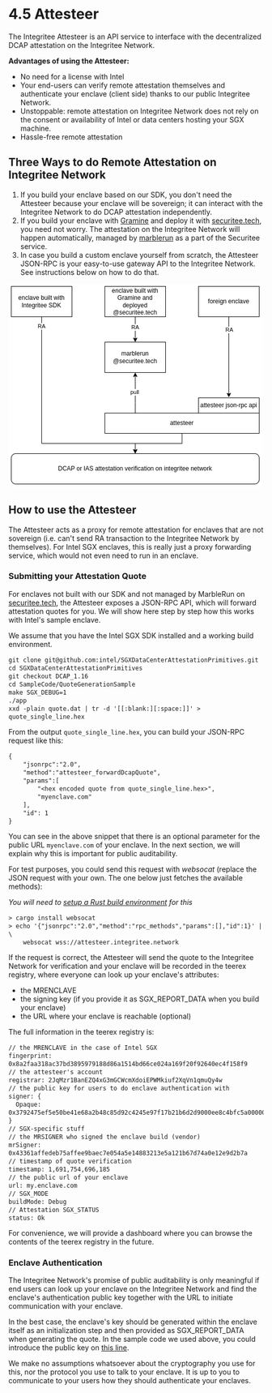 # 4.5 Attesteer

The Integritee Attesteer is an API service to interface with the decentralized DCAP attestation on the Integritee Network.



**Advantages of using the Attesteer:**

* No need for a license with Intel
* Your end-users can verify remote attestation themselves and authenticate your enclave (client side) thanks to our public Integritee Network.
* Unstoppable: remote attestation on Integritee Network does not rely on the consent or availability of Intel or data centers hosting your SGX machine.
* Hassle-free remote attestation

## Three Ways to do Remote Attestation on Integritee Network

1. If you build your enclave based on our SDK, you don't need the Attesteer because your enclave will be sovereign; it can interact with the Integritee Network to do DCAP attestation independently.
2. If you build your enclave with [Gramine](https://gramineproject.io/) and deploy it with [securitee.tech](http://securitee.tech), you need not worry. The attestation on the Integritee Network will happen automatically, managed by [marblerun](https://www.edgeless.systems/products/marblerun/) as a part of the Securitee service.
3. In case you build a custom enclave yourself from scratch, the Attesteer JSON-RPC is your easy-to-use gateway API to the Integritee Network. See instructions below on how to do that.

![](../.gitbook/assets/attesteer-3way.png)

## How to use the Attesteer

The Attesteer acts as a proxy for remote attestation for enclaves that are not sovereign (i.e. can't send RA transaction to the Integritee Network by themselves). For Intel SGX enclaves, this is really just a proxy forwarding service, which would not even need to run in an enclave.

### Submitting your Attestation Quote

For enclaves not built with our SDK and not managed by MarbleRun on [securitee.tech](http://securitee.tech), the Attesteer exposes a JSON-RPC API, which will forward attestation quotes for you. We will show here step by step how this works with Intel's sample enclave.

We assume that you have the Intel SGX SDK installed and a working build environment.

```
git clone git@github.com:intel/SGXDataCenterAttestationPrimitives.git
cd SGXDataCenterAttestationPrimitives
git checkout DCAP_1.16
cd SampleCode/QuoteGenerationSample
make SGX_DEBUG=1
./app
xxd -plain quote.dat | tr -d '[[:blank:][:space:]]' > quote_single_line.hex
```

From the output `quote_single_line.hex`, you can build your JSON-RPC request like this:

```
{
    "jsonrpc":"2.0",
    "method":"attesteer_forwardDcapQuote",
    "params":[
        "<hex encoded quote from quote_single_line.hex>",
        "myenclave.com"
    ],
    "id": 1
}
```

You can see in the above snippet that there is an optional parameter for the public URL `myenclave.com` of your enclave. In the next section, we will explain why this is important for public auditability.

For test purposes, you could send this request with _websocat_ (replace the JSON request with your own. The one below just fetches the available methods):

_You will need to_ [_setup a Rust build environment_](https://rustup.rs/) _for this_

```
> cargo install websocat
> echo '{"jsonrpc":"2.0","method":"rpc_methods","params":[],"id":1}' | \ 
    websocat wss://attesteer.integritee.network
```

If the request is correct, the Attesteer will send the quote to the Integritee Network for verification and your enclave will be recorded in the teerex registry, where everyone can look up your enclave's attributes:

* the MRENCLAVE
* the signing key (if you provide it as SGX\_REPORT\_DATA when you build your enclave)
* the URL where your enclave is reachable (optional)

The full information in the teerex registry is:

```
// the MRENCLAVE in the case of Intel SGX
fingerprint: 0x8a2faa318ac37bd3895979188d86a1514bd66ce024a169f20f92640ec4f158f9
// the attesteer's account 
registrar: 2JqMzr1BanEZQ4xG3mGCWcmXdoiEPWMkiuf2XqVn1qmuQy4w
// the public key for users to do enclave authentication with
signer: {
  Opaque: 0x3792475ef5e50be41e68a2b48c85d92c4245e97f17b21b6d2d9000ee8c4bfc5a00000000000000000000000000000000000000000000000000000000000000000000
}
// SGX-specific stuff
// the MRSIGNER who signed the enclave build (vendor)
mrSigner: 0x43361affedeb75affee9baec7e054a5e14883213e5a121b67d74a0e12e9d2b7a
// timestamp of quote verification
timestamp: 1,691,754,696,185
// the public url of your enclave 
url: my.enclave.com
// SGX_MODE
buildMode: Debug
// Attestation SGX_STATUS
status: Ok
```

For convenience, we will provide a dashboard where you can browse the contents of the teerex registry in the future.

### Enclave Authentication

The Integritee Network's promise of public auditability is only meaningful if end users can look up your enclave on the Integritee Network and find the enclave's authentication public key together with the URL to initiate communication with your enclave.

In the best case, the enclave's key should be generated within the enclave itself as an initialization step and then provided as SGX\_REPORT\_DATA when generating the quote. In the sample code we used above, you could introduce the public key on [this line](https://github.com/intel/SGXDataCenterAttestationPrimitives/blob/e7604e02331b3377f3766ed3653250e03af72d45/SampleCode/QuoteGenerationSample/Enclave/Enclave.cpp#L44).

We make no assumptions whatsoever about the cryptography you use for this, nor the protocol you use to talk to your enclave. It is up to you to communicate to your users how they should authenticate your enclaves.
